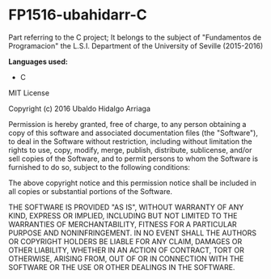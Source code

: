 # FP1516-ubahidarr-C
Part referring to the C project; It belongs to the subject of "Fundamentos de Programacion" the L.S.I. Department of the University of Seville (2015-2016)

**Languages used:**
<ul>
  <li>C</li>
 
</ul>

MIT License

Copyright (c) 2016 Ubaldo Hidalgo Arriaga

Permission is hereby granted, free of charge, to any person obtaining a copy
of this software and associated documentation files (the "Software"), to deal
in the Software without restriction, including without limitation the rights
to use, copy, modify, merge, publish, distribute, sublicense, and/or sell
copies of the Software, and to permit persons to whom the Software is
furnished to do so, subject to the following conditions:

The above copyright notice and this permission notice shall be included in all
copies or substantial portions of the Software.

THE SOFTWARE IS PROVIDED "AS IS", WITHOUT WARRANTY OF ANY KIND, EXPRESS OR
IMPLIED, INCLUDING BUT NOT LIMITED TO THE WARRANTIES OF MERCHANTABILITY,
FITNESS FOR A PARTICULAR PURPOSE AND NONINFRINGEMENT. IN NO EVENT SHALL THE
AUTHORS OR COPYRIGHT HOLDERS BE LIABLE FOR ANY CLAIM, DAMAGES OR OTHER
LIABILITY, WHETHER IN AN ACTION OF CONTRACT, TORT OR OTHERWISE, ARISING FROM,
OUT OF OR IN CONNECTION WITH THE SOFTWARE OR THE USE OR OTHER DEALINGS IN THE
SOFTWARE.

